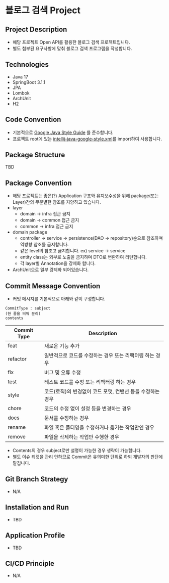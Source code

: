 # 블로그 검색 Project

## Project Description
- 해당 프로젝트 Open API를 활용한 블로그 검색 프로젝트입니다.
- 별도 첨부된 요구사항에 맞춰 블로그 검색 프로그램을 작성합니다.

## Technologies
- Java 17
- SpringBoot 3.1.1
- JPA
- Lombok
- ArchUnit
- H2

## Code Convention
- 기본적으로 [Google Java Style Guide](https://google.github.io/styleguide/javaguide.html) 를 준수합니다.
- 프로젝트 root에 있는 [intellij-java-google-style.xml](./intellij-java-google-style.xml)를 import하여 사용합니다.

## Package Structure
TBD

## Package Convention
- 해당 프로젝트는 좋은(?) Application 구조와 유지보수성을 위해 package(또는 Layer)간의 무분별한 참조를 지양하고 있습니다.
- layer
  - domain -> infra 접근 금지
  - domain -> common 접근 금지
  - common -> infra 접근 금지
- domain package
  - controller -> service -> persistence(DAO -> repository)순으로 참조하며 역방향 참조를 금지합니다.
  - 같은 level의 참조고 금지합니다. ex) service -> service
  - entity class는 외부로 노출을 금지하며 DTO로 변환하여 리턴합니다.
  - 각 layer별 Annotation을 강제화 합니다.
- ArchUnit으로 일부 강제화 되어있습니다.

## Commit Message Convention
- 커밋 메시지를 기본적으로 아래와 같이 구성합니다.
```
CommitType : subject
(한 줄을 띄워 분리)
contents
```
| Commit Type | Description                        |
|-------------|------------------------------------|
| feat        | 새로운 기능 추가                          | 
| refactor    | 일반적으로 코드를 수정하는 경우 또는 리팩터링 하는 경우    | 
| fix         | 버그 및 오류 수정                         | 
| test        | 테스트 코드를 수정 또는 리팩터링 하는 경우           | 
| style       | 코드(로직)의 변경없이 코드 포맷, 컨밴션 등을 수정하는 경우 |
| chore       | 코드의 수정 없이 설정 등을 변경하는 경우            |
| docs        | 문서를 수정하는 경우                        |
| rename      | 파일 혹은 폴더명을 수정하거나 옮기는 작업만인 경우       |
| remove      | 파일을 삭제하는 작업만 수행한 경우                |
- Contents의 경우 subject로만 설명이 가능한 경우 생략이 가능합니다.
- 별도 이슈 티켓을 관리 안하므로 Commit은 유의미한 단위로 하되 개발자의 판단에 맡깁니다.

## Git Branch Strategy
- N/A

## Installation and Run
- TBD

## Application Profile
- TBD

## CI/CD Principle
- N/A
